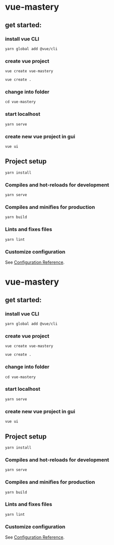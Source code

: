 # vue-mastery

## get started:

###  install vue CLI 
```
yarn global add @vue/cli
```

###  create vue project 
```
vue create vue-mastery
```
```
vue create .
```

###  change into folder
```
cd vue-mastery
```

###  start localhost
```
yarn serve
```

###  create new vue project in gui
```
vue ui
```

## Project setup
```
yarn install
```

### Compiles and hot-reloads for development
```
yarn serve
```

### Compiles and minifies for production
```
yarn build
```

### Lints and fixes files
```
yarn lint
```

### Customize configuration
See [Configuration Reference](https://cli.vuejs.org/config/).

# vue-mastery

## get started:

###  install vue CLI 
```
yarn global add @vue/cli
```

###  create vue project 
```
vue create vue-mastery
```
```
vue create .
```

###  change into folder
```
cd vue-mastery
```

###  start localhost
```
yarn serve
```

###  create new vue project in gui
```
vue ui
```

## Project setup
```
yarn install
```

### Compiles and hot-reloads for development
```
yarn serve
```

### Compiles and minifies for production
```
yarn build
```

### Lints and fixes files
```
yarn lint
```

### Customize configuration
See [Configuration Reference](https://cli.vuejs.org/config/).

